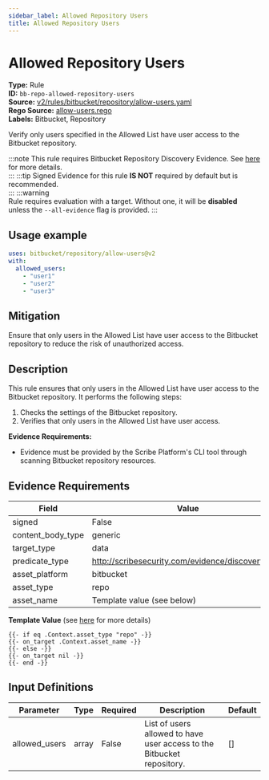 ```yaml
---
sidebar_label: Allowed Repository Users
title: Allowed Repository Users
---  
```

# Allowed Repository Users  
**Type:** Rule  
**ID:** `bb-repo-allowed-repository-users`  
**Source:** [v2/rules/bitbucket/repository/allow-users.yaml](https://github.com/scribe-public/sample-policies/blob/main/v2/rules/bitbucket/repository/allow-users.yaml)  
**Rego Source:** [allow-users.rego](https://github.com/scribe-public/sample-policies/blob/main/v2/rules/bitbucket/repository/allow-users.rego)  
**Labels:** Bitbucket, Repository  

Verify only users specified in the Allowed List have user access to the Bitbucket repository.

:::note 
This rule requires Bitbucket Repository Discovery Evidence. See [here](/docs/platforms/discover#bitbucket-discovery) for more details.  
::: 
:::tip 
Signed Evidence for this rule **IS NOT** required by default but is recommended.  
::: 
:::warning  
Rule requires evaluation with a target. Without one, it will be **disabled** unless the `--all-evidence` flag is provided.
::: 

## Usage example

```yaml
uses: bitbucket/repository/allow-users@v2
with:
  allowed_users:
    - "user1"
    - "user2"
    - "user3"
```

## Mitigation  
Ensure that only users in the Allowed List have user access to the Bitbucket repository to reduce the risk of unauthorized access.


## Description  
This rule ensures that only users in the Allowed List have user access to the Bitbucket repository.
It performs the following steps:

1. Checks the settings of the Bitbucket repository.
2. Verifies that only users in the Allowed List have user access.

**Evidence Requirements:**
- Evidence must be provided by the Scribe Platform's CLI tool through scanning Bitbucket repository resources.

## Evidence Requirements  
| Field | Value |
|-------|-------|
| signed | False |
| content_body_type | generic |
| target_type | data |
| predicate_type | http://scribesecurity.com/evidence/discovery/v0.1 |
| asset_platform | bitbucket |
| asset_type | repo |
| asset_name | Template value (see below) |

**Template Value** (see [here](/docs/valint/initiatives#template-arguments) for more details)

```
{{- if eq .Context.asset_type "repo" -}}
{{- on_target .Context.asset_name -}}
{{- else -}}
{{- on_target nil -}}
{{- end -}}
```

## Input Definitions  
| Parameter | Type | Required | Description | Default |
|-----------|------|----------|-------------| --------|
| allowed_users | array | False | List of users allowed to have user access to the Bitbucket repository. | [] |

